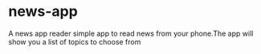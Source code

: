 # news-app
 A news app reader 
simple app to read news from your phone.The app will show you a list of topics to choose from
